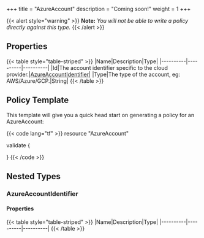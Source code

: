+++
title = "AzureAccount"
description = "Coming soon!"
weight = 1
+++



{{< alert style="warning" >}} **Note:** _You will not be able to write a policy directly against this type._ {{< /alert >}}

## Properties
{{< table style="table-striped" >}}
|Name|Description|Type|
|----------|----------|----------|
|Id|The account identifier specific to the cloud provider.|[AzureAccountIdentifier](#azureaccountidentifier)|
|Type|The type of the account, eg: AWS/Azure/GCP.|String|
{{< /table >}}

## Policy Template
This template will give you a quick head start on generating a policy for an AzureAccount:

{{< code lang="tf" >}}
resource "AzureAccount"

validate {

}
{{< /code >}}
## Nested Types
### AzureAccountIdentifier


#### Properties
{{< table style="table-striped" >}}
|Name|Description|Type|
|----------|----------|----------|
{{< /table >}}

